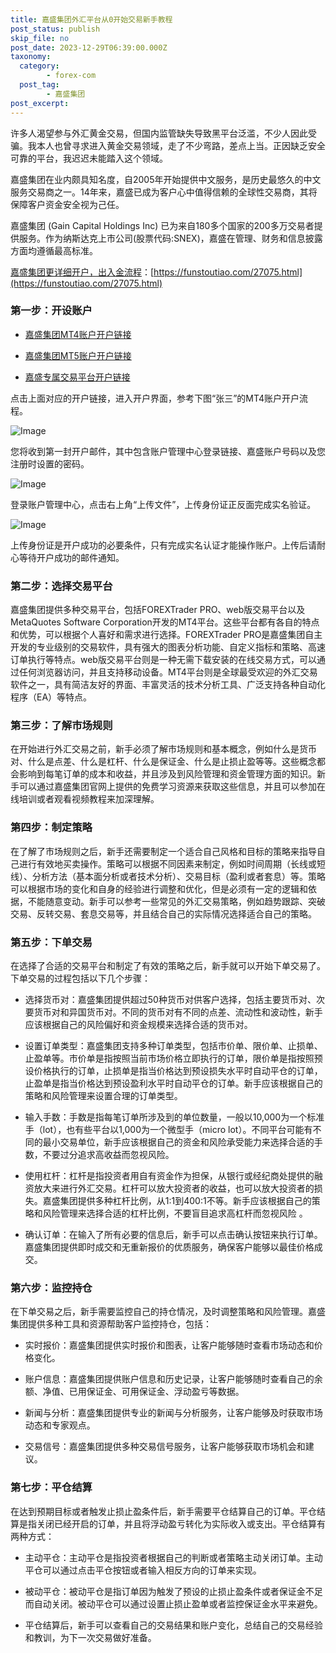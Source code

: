 ```yaml
---
title: 嘉盛集团外汇平台从0开始交易新手教程
post_status: publish
skip_file: no
post_date: 2023-12-29T06:39:00.000Z
taxonomy:
  category:
        - forex-com
  post_tag:
        - 嘉盛集团
post_excerpt: 
---
```

许多人渴望参与外汇黄金交易，但国内监管缺失导致黑平台泛滥，不少人因此受骗。我本人也曾寻求进入黄金交易领域，走了不少弯路，差点上当。正因缺乏安全可靠的平台，我迟迟未能踏入这个领域。

嘉盛集团在业内颇具知名度，自2005年开始提供中文服务，是历史最悠久的中文服务交易商之一。14年来，嘉盛已成为客户心中值得信赖的全球性交易商，其将保障客户资金安全视为己任。

嘉盛集团 (Gain Capital Holdings Inc) 已为来自180多个国家的200多万交易者提供服务。作为纳斯达克上市公司(股票代码:SNEX)，嘉盛在管理、财务和信息披露方面均遵循最高标准。

[嘉盛集团更详细开户，出入金流程](https://funstoutiao.com/27075.html)：[https://funstoutiao.com/27075.html](https://funstoutiao.com/27075.html)

### 第一步：开设账户

* [嘉盛集团MT4账户开户链接](https://s.ssgg.net/jsmt4)

* [嘉盛集团MT5账户开户链接](https://s.ssgg.net/jsmt5)

* [嘉盛专属交易平台开户链接](https://s.ssgg.net/js)

点击上面对应的开户链接，进入开户界面，参考下图“张三”的MT4账户开户流程。

![Image](https://prod-files-secure.s3.us-west-2.amazonaws.com/39ed1227-6d7d-4570-be36-9ccd4a2c4241/7a167aea-686b-400d-af59-4e18eb607a40/640.png?X-Amz-Algorithm=AWS4-HMAC-SHA256&X-Amz-Content-Sha256=UNSIGNED-PAYLOAD&X-Amz-Credential=ASIAZI2LB466TIBVUR7U%2F20250326%2Fus-west-2%2Fs3%2Faws4_request&X-Amz-Date=20250326T041311Z&X-Amz-Expires=3600&X-Amz-Security-Token=IQoJb3JpZ2luX2VjELz%2F%2F%2F%2F%2F%2F%2F%2F%2F%2FwEaCXVzLXdlc3QtMiJGMEQCIFGjJMyviuT6UVHQUCsc8As979VI3eH%2BbwacrHF%2Fe6zRAiAxzld%2FZu5TR8LYusSOllyrEfKKesxkClU1gvezZB212Cr%2FAwglEAAaDDYzNzQyMzE4MzgwNSIMHSQtHbW2SwWipaOlKtwDBsdyEOxUYOOrg0CUg6mLZzQay%2BNBj1smxmAgjm86oLEXWfRIOQuH5YXZm%2BftbMI7fGRsGbXQtbxWItHwLY7IIvv3eoTOHRGY1v3%2BqFvggekGMYmTFe04vTuoydHMLHkeK67CqlRDHOIRSNuMVmm7d5lwNyLOjV29zTqSag18BPNR6XqyEaZtks%2BI6PWbXtbV5fJSxyYggU5jZ%2BUd4JpMtNBq83IHyUXq0WAQPSXjPIHewEMljot%2BXcrJbVWtucnFkdDEBNNmSoIx%2B7Ezm%2F94croO17TennMu%2Fz1hYwlGwkn8cKKbOMTkev5O34wsc0VwsLyJ%2FCm%2Biop000yGOVaGZlvgBi4%2FfF%2FgU%2B%2FUyCxc0HK4s2LlK4MHTwUYjux%2BgokCNIfEwkaTyhan%2FbOqTHrQtwqbSiI4piD7Om6G7Wn7m8XaIEZxdJs03RLN5lXrPKdLwQgrzA2T3pHSp7snJYni9J2Mi6feFSkJte4MQROtEu0cGMgrEyZKAZTPD5cJ7WmIyFnZkxTCNMjxMClGDlUGKB7nEEIESRAepltWDmQZ0cVPnUgLp38AXKw%2B6jjHZgz3VQ0Q5UOMbD13t0mrxlfs1MyNEuxvOq9%2Fmc0t0qXZIZR2X1vcSJYAwsXRddow3ueNvwY6pgEple3kifPCNXaTTwxCzYMEYJ0OhwJIkwbsAQa59vpClV67ak6q60SGETfvl5rpRp2q6LUxKG1mNoCIEtx3JAq%2FIMQX%2BYBqKARP0pOTOzt7cEajr94%2F659r9DpSey0cicmhaTi5FeVx5SXcsnEQfIbKqFZT%2BKK%2BJvldJVGPlUosA11NvNy0Zo%2B6B0sijprILaAh3fSLdaFt%2F6QfvbocQ6bajm2q5%2FJF&X-Amz-Signature=794ff680649191e39dd524f7a5f9f0a917e952ddde0b8c89e63ad37c089cbc47&X-Amz-SignedHeaders=host&x-id=GetObject)

您将收到第一封开户邮件，其中包含账户管理中心登录链接、嘉盛账户号码以及您注册时设置的密码。

![Image](https://prod-files-secure.s3.us-west-2.amazonaws.com/39ed1227-6d7d-4570-be36-9ccd4a2c4241/eaa1c6b3-2877-4284-a0e1-530e222c27fb/image.png?X-Amz-Algorithm=AWS4-HMAC-SHA256&X-Amz-Content-Sha256=UNSIGNED-PAYLOAD&X-Amz-Credential=ASIAZI2LB466TIBVUR7U%2F20250326%2Fus-west-2%2Fs3%2Faws4_request&X-Amz-Date=20250326T041311Z&X-Amz-Expires=3600&X-Amz-Security-Token=IQoJb3JpZ2luX2VjELz%2F%2F%2F%2F%2F%2F%2F%2F%2F%2FwEaCXVzLXdlc3QtMiJGMEQCIFGjJMyviuT6UVHQUCsc8As979VI3eH%2BbwacrHF%2Fe6zRAiAxzld%2FZu5TR8LYusSOllyrEfKKesxkClU1gvezZB212Cr%2FAwglEAAaDDYzNzQyMzE4MzgwNSIMHSQtHbW2SwWipaOlKtwDBsdyEOxUYOOrg0CUg6mLZzQay%2BNBj1smxmAgjm86oLEXWfRIOQuH5YXZm%2BftbMI7fGRsGbXQtbxWItHwLY7IIvv3eoTOHRGY1v3%2BqFvggekGMYmTFe04vTuoydHMLHkeK67CqlRDHOIRSNuMVmm7d5lwNyLOjV29zTqSag18BPNR6XqyEaZtks%2BI6PWbXtbV5fJSxyYggU5jZ%2BUd4JpMtNBq83IHyUXq0WAQPSXjPIHewEMljot%2BXcrJbVWtucnFkdDEBNNmSoIx%2B7Ezm%2F94croO17TennMu%2Fz1hYwlGwkn8cKKbOMTkev5O34wsc0VwsLyJ%2FCm%2Biop000yGOVaGZlvgBi4%2FfF%2FgU%2B%2FUyCxc0HK4s2LlK4MHTwUYjux%2BgokCNIfEwkaTyhan%2FbOqTHrQtwqbSiI4piD7Om6G7Wn7m8XaIEZxdJs03RLN5lXrPKdLwQgrzA2T3pHSp7snJYni9J2Mi6feFSkJte4MQROtEu0cGMgrEyZKAZTPD5cJ7WmIyFnZkxTCNMjxMClGDlUGKB7nEEIESRAepltWDmQZ0cVPnUgLp38AXKw%2B6jjHZgz3VQ0Q5UOMbD13t0mrxlfs1MyNEuxvOq9%2Fmc0t0qXZIZR2X1vcSJYAwsXRddow3ueNvwY6pgEple3kifPCNXaTTwxCzYMEYJ0OhwJIkwbsAQa59vpClV67ak6q60SGETfvl5rpRp2q6LUxKG1mNoCIEtx3JAq%2FIMQX%2BYBqKARP0pOTOzt7cEajr94%2F659r9DpSey0cicmhaTi5FeVx5SXcsnEQfIbKqFZT%2BKK%2BJvldJVGPlUosA11NvNy0Zo%2B6B0sijprILaAh3fSLdaFt%2F6QfvbocQ6bajm2q5%2FJF&X-Amz-Signature=f5b6e9b0b3deac82478be52dd39c985328a09e17e22e0b5c706c61cb139f92ec&X-Amz-SignedHeaders=host&x-id=GetObject)

登录账户管理中心，点击右上角“上传文件”，上传身份证正反面完成实名验证。

![Image](https://prod-files-secure.s3.us-west-2.amazonaws.com/39ed1227-6d7d-4570-be36-9ccd4a2c4241/54090639-09fc-46b4-a135-e0289f707147/image.png?X-Amz-Algorithm=AWS4-HMAC-SHA256&X-Amz-Content-Sha256=UNSIGNED-PAYLOAD&X-Amz-Credential=ASIAZI2LB466TIBVUR7U%2F20250326%2Fus-west-2%2Fs3%2Faws4_request&X-Amz-Date=20250326T041311Z&X-Amz-Expires=3600&X-Amz-Security-Token=IQoJb3JpZ2luX2VjELz%2F%2F%2F%2F%2F%2F%2F%2F%2F%2FwEaCXVzLXdlc3QtMiJGMEQCIFGjJMyviuT6UVHQUCsc8As979VI3eH%2BbwacrHF%2Fe6zRAiAxzld%2FZu5TR8LYusSOllyrEfKKesxkClU1gvezZB212Cr%2FAwglEAAaDDYzNzQyMzE4MzgwNSIMHSQtHbW2SwWipaOlKtwDBsdyEOxUYOOrg0CUg6mLZzQay%2BNBj1smxmAgjm86oLEXWfRIOQuH5YXZm%2BftbMI7fGRsGbXQtbxWItHwLY7IIvv3eoTOHRGY1v3%2BqFvggekGMYmTFe04vTuoydHMLHkeK67CqlRDHOIRSNuMVmm7d5lwNyLOjV29zTqSag18BPNR6XqyEaZtks%2BI6PWbXtbV5fJSxyYggU5jZ%2BUd4JpMtNBq83IHyUXq0WAQPSXjPIHewEMljot%2BXcrJbVWtucnFkdDEBNNmSoIx%2B7Ezm%2F94croO17TennMu%2Fz1hYwlGwkn8cKKbOMTkev5O34wsc0VwsLyJ%2FCm%2Biop000yGOVaGZlvgBi4%2FfF%2FgU%2B%2FUyCxc0HK4s2LlK4MHTwUYjux%2BgokCNIfEwkaTyhan%2FbOqTHrQtwqbSiI4piD7Om6G7Wn7m8XaIEZxdJs03RLN5lXrPKdLwQgrzA2T3pHSp7snJYni9J2Mi6feFSkJte4MQROtEu0cGMgrEyZKAZTPD5cJ7WmIyFnZkxTCNMjxMClGDlUGKB7nEEIESRAepltWDmQZ0cVPnUgLp38AXKw%2B6jjHZgz3VQ0Q5UOMbD13t0mrxlfs1MyNEuxvOq9%2Fmc0t0qXZIZR2X1vcSJYAwsXRddow3ueNvwY6pgEple3kifPCNXaTTwxCzYMEYJ0OhwJIkwbsAQa59vpClV67ak6q60SGETfvl5rpRp2q6LUxKG1mNoCIEtx3JAq%2FIMQX%2BYBqKARP0pOTOzt7cEajr94%2F659r9DpSey0cicmhaTi5FeVx5SXcsnEQfIbKqFZT%2BKK%2BJvldJVGPlUosA11NvNy0Zo%2B6B0sijprILaAh3fSLdaFt%2F6QfvbocQ6bajm2q5%2FJF&X-Amz-Signature=909f41415b6b117d8c9f6cb7b12ad87020901f3b09c3bcd2db6e9060f4d47f0b&X-Amz-SignedHeaders=host&x-id=GetObject)

上传身份证是开户成功的必要条件，只有完成实名认证才能操作账户。上传后请耐心等待开户成功的邮件通知。

### 第二步：选择交易平台

嘉盛集团提供多种交易平台，包括FOREXTrader PRO、web版交易平台以及MetaQuotes Software Corporation开发的MT4平台。这些平台都有各自的特点和优势，可以根据个人喜好和需求进行选择。FOREXTrader PRO是嘉盛集团自主开发的专业级别的交易软件，具有强大的图表分析功能、自定义指标和策略、高速订单执行等特点。web版交易平台则是一种无需下载安装的在线交易方式，可以通过任何浏览器访问，并且支持移动设备。MT4平台则是全球最受欢迎的外汇交易软件之一，具有简洁友好的界面、丰富灵活的技术分析工具、广泛支持各种自动化程序（EA）等特点。

### 第三步：了解市场规则

在开始进行外汇交易之前，新手必须了解市场规则和基本概念，例如什么是货币对、什么是点差、什么是杠杆、什么是保证金、什么是止损止盈等等。这些概念都会影响到每笔订单的成本和收益，并且涉及到风险管理和资金管理方面的知识。新手可以通过嘉盛集团官网上提供的免费学习资源来获取这些信息，并且可以参加在线培训或者观看视频教程来加深理解。

### 第四步：制定策略

在了解了市场规则之后，新手还需要制定一个适合自己风格和目标的策略来指导自己进行有效地买卖操作。策略可以根据不同因素来制定，例如时间周期（长线或短线）、分析方法（基本面分析或者技术分析）、交易目标（盈利或者套息）等。策略可以根据市场的变化和自身的经验进行调整和优化，但是必须有一定的逻辑和依据，不能随意变动。新手可以参考一些常见的外汇交易策略，例如趋势跟踪、突破交易、反转交易、套息交易等，并且结合自己的实际情况选择适合自己的策略。

### 第五步：下单交易

在选择了合适的交易平台和制定了有效的策略之后，新手就可以开始下单交易了。下单交易的过程包括以下几个步骤：

* 选择货币对：嘉盛集团提供超过50种货币对供客户选择，包括主要货币对、次要货币对和异国货币对。不同的货币对有不同的点差、流动性和波动性，新手应该根据自己的风险偏好和资金规模来选择合适的货币对。

* 设置订单类型：嘉盛集团支持多种订单类型，包括市价单、限价单、止损单、止盈单等。市价单是指按照当前市场价格立即执行的订单，限价单是指按照预设价格执行的订单，止损单是指当价格达到预设损失水平时自动平仓的订单，止盈单是指当价格达到预设盈利水平时自动平仓的订单。新手应该根据自己的策略和风险管理来设置合理的订单类型。

* 输入手数：手数是指每笔订单所涉及到的单位数量，一般以10,000为一个标准手（lot），也有些平台以1,000为一个微型手（micro lot）。不同平台可能有不同的最小交易单位，新手应该根据自己的资金和风险承受能力来选择合适的手数，不要过分追求高收益而忽视风险。

* 使用杠杆：杠杆是指投资者用自有资金作为担保，从银行或经纪商处提供的融资放大来进行外汇交易。杠杆可以放大投资者的收益，也可以放大投资者的损失。嘉盛集团提供多种杠杆比例，从1:1到400:1不等。新手应该根据自己的策略和风险管理来选择合适的杠杆比例，不要盲目追求高杠杆而忽视风险 。

* 确认订单：在输入了所有必要的信息后，新手可以点击确认按钮来执行订单。嘉盛集团提供即时成交和无重新报价的优质服务，确保客户能够以最佳价格成交。

### 第六步：监控持仓

在下单交易之后，新手需要监控自己的持仓情况，及时调整策略和风险管理。嘉盛集团提供多种工具和资源帮助客户监控持仓，包括：

* 实时报价：嘉盛集团提供实时报价和图表，让客户能够随时查看市场动态和价格变化。

* 账户信息：嘉盛集团提供账户信息和历史记录，让客户能够随时查看自己的余额、净值、已用保证金、可用保证金、浮动盈亏等数据。

* 新闻与分析：嘉盛集团提供专业的新闻与分析服务，让客户能够及时获取市场动态和专家观点。

* 交易信号：嘉盛集团提供多种交易信号服务，让客户能够获取市场机会和建议。

### 第七步：平仓结算

在达到预期目标或者触发止损止盈条件后，新手需要平仓结算自己的订单。平仓结算是指关闭已经开启的订单，并且将浮动盈亏转化为实际收入或支出。平仓结算有两种方式：

* 主动平仓：主动平仓是指投资者根据自己的判断或者策略主动关闭订单。主动平仓可以通过点击平仓按钮或者输入相反方向的订单来实现。

* 被动平仓：被动平仓是指订单因为触发了预设的止损止盈条件或者保证金不足而自动关闭。被动平仓可以通过设置止损止盈单或者监控保证金水平来避免。

* 平仓结算后，新手可以查看自己的交易结果和账户变化，总结自己的交易经验和教训，为下一次交易做好准备。